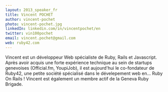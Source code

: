 ```yaml
---
layout: 2013_speaker_fr
title: Vincent POCHET
author: vincent-pochet
photo: vincent-pochet.jpg
linkedIn: linkedin.com/in/vincentpochet/en
twitter: vin100pochet
email: vincent.pochet@gmail.com
web: ruby42.com
---
```


Vincent est un développeur Web spécialiste de Ruby, Rails et Javascript.
Après avoir acquis une forte expérience technique au sein de startups genevoises (Official.fm, YoupiJob), il est aujourd'hui le co-fondateur de Ruby42, une petite société spécialisé dans le dévelepement web en... Ruby On Rails !
Vincent est également un membre actif de la Geneva Ruby Brigade.